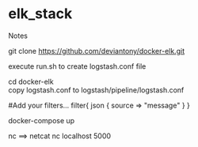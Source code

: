 # elk_stack

Notes

git clone https://github.com/deviantony/docker-elk.git

execute run.sh to create logstash.conf file  

cd docker-elk  
copy logstash.conf to logstash/pipeline/logstash.conf  
 
#Add your filters...
filter{
    json
{           source => "message"             }
}

docker-compose up

nc ==> netcat
nc localhost 5000
